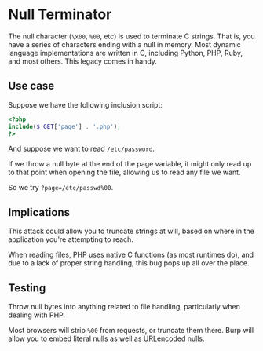 # Null Terminator

The null character (`\x00`, `%00`, etc) is used to terminate C strings. That is, you have a series of characters ending with a null in memory. Most dynamic language implementations are written in C, including Python, PHP, Ruby, and most others. This legacy comes in handy.

## Use case

Suppose we have the following inclusion script:

```php
<?php
include($_GET['page'] . '.php');
?>
```

And suppose we want to read `/etc/password`.

If we throw a null byte at the end of the page variable, it might only read up to that point when opening the file, allowing us to read any file we want.

So we try `?page=/etc/passwd%00`.

## Implications

This attack could allow you to truncate strings at will, based on where in the application you're attempting to reach.

When reading files, PHP uses native C functions (as most runtimes do), and due to a lack of proper string handling, this bug pops up all over the place.

## Testing

Throw null bytes into anything related to file handling, particularly when dealing with PHP.

Most browsers will strip `%00` from requests, or truncate them there. Burp will allow you to embed literal nulls as well as URLencoded nulls.
